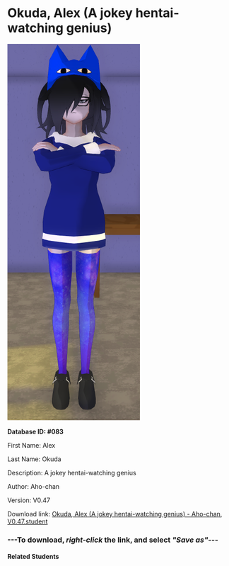 # Okuda, Alex (A jokey hentai-watching genius)

<img src="Files/Okuda, Alex (A jokey hentai-watching genius).png" title="Okuda, Alex (A jokey hentai-watching genius) - Aho-chan, V0.47">

**Database ID: #083**

First Name: Alex

Last Name: Okuda

Description: A jokey hentai-watching genius

Author: Aho-chan

Version: V0.47

Download link: <a href="https://raw.githubusercontent.com/Arbiter1223/Daigaku-Gurashi-Custom-Students/master/Students/Files/Okuda%2C%20Alex%20(A%20jokey%20hentai-watching%20genius)%20-%20Aho-chan%2C%20V0.47.student">Okuda, Alex (A jokey hentai-watching genius) - Aho-chan, V0.47.student</a>

### ---**To download, _right-click_ the link, and select _"Save as"_**---

#### Related Students

